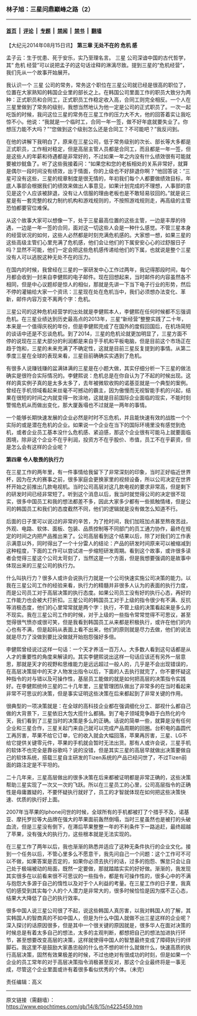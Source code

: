### 林子旭：三星问鼎巅峰之路（2）

---

#### [首页](../../../..?n4225459) &nbsp;|&nbsp; [评论](../../../../../epoch-comment?n4225459) &nbsp;|&nbsp; [专题](../../../../../epoch-special?n4225459) &nbsp;|&nbsp; [禁闻](../../../../../epoch-news?n4225459) &nbsp;|&nbsp; [禁书](../../../../../books?n4225459) &nbsp;|&nbsp; [翻墙](https://github.com/gfw-breaker/nogfw/blob/master/README.md?n4225459)


<div class="post_content" id="artbody" itemprop="articleBody">
 <!-- article content begin -->
 <p>
  【大纪元2014年08月15日讯】
  <b>
   第三章  无处不在的
   <ok href="https://www.epochtimes.com/gb/tag/%E5%8D%B1%E6%9C%BA.html">
    危机
   </ok>
   感
  </b>
 </p>
 <p>
  孟子云：生于忧患、死于安乐，实乃至理名言。
  <ok href="https://www.epochtimes.com/gb/tag/%E4%B8%89%E6%98%9F.html">
   三星
  </ok>
  公司深谙中国的古代哲学，其“
  <ok href="https://www.epochtimes.com/gb/tag/%E5%8D%B1%E6%9C%BA.html">
   危机
  </ok>
  经营”可以说把孟子的这句话诠释的淋漓尽致。提到三星的“危机经营”，我们先从一个故事开始展开。
 </p>
 <p>
  我认识一个
  <ok href="https://www.epochtimes.com/gb/tag/%E4%B8%89%E6%98%9F.html">
   三星
  </ok>
  公司的常务，常务这个职位在三星公司就已经是很高的职位了，位置在大家熟知的韩国企业里的部长之上。在韩国公司里面工作的职员大致分为两种：正式职员和合同工，正式职员工作稳定收入高，合同工则完全相反。一个人在三星里做到了常务的级别，我想当然地认为他一定是公司的正式职员了。一次一起吃饭的时候，我问这位三星的常务在三星工作的压力大不大，他的回答着实让我吃惊不小。他说：“我就是一个临时工，合同一年一签，做不好年底就要失业了。你想压力能不大吗？”“您做到这个级别怎么还是合同工？不可能吧？”我反问到。
 </p>
 <p>
  在他的讲解下我明白了，原来在三星公司，低于常务级别的次长、部长等大多都是正式职员，工作相对稳定，但是高层主管人员都是合同工，而且都是一年一签，但是这些人的年薪和待遇都是非常好的，不过如果一年之内没有什么绩效很有可能就要被炒鱿鱼了。听了这些我接着问：“如果您和您的老板相处的关系非常好，就算是偶尔一段时间没有绩效，出于情面，你的上级也不好辞退你啊？”他回答说：“三星可没有这些，三星的规章制度是很无情的，年初我们每个人都要做绩效目标，年底人事部会根据我们的绩效来做出人事意见，如果计划完成的不理想，人事部的意见是这个人应该被辞退，没有让人信服的理由老板也是不敢轻易驳回的。”就是说三星是有一套完整的权力制约机构和游戏规则的，不按照游戏规则走，再高级的主管恐怕都要官位难保。
 </p>
 <p>
  从这个故事大家可以想像一下，处于三星最高位置的这些主管，一边是丰厚的待遇，一边是一年一签的合同，面对这一切这些人会是一种什么感觉。不管三星本身的经营状况的如何，这些人必然都是时刻充满危机感的。大家想一想，如果三星的这些高级主管们心里充满了危机感，他们会让他们的下属安安心心的过舒服日子吗？显然不可能，他们一定会把这些危机感传递给他们的下属，也就说是整个三星没有人可以逃脱这种无处不在的压力。
 </p>
 <p>
  在国内的时候，我曾经在三星的一家研发中心工作过两年，我记得那段时间，每个月都会收到一封来自李健熙的电子邮件。现在回想起来，当时邮件的内容虽然各不相同，但是中心议题却是惊人的相似，那就是先讲一下当下电子行业的形势，然后不停的灌输给大家一个资讯：三星现在处在危机当中，我们必须想办法变化、革新，邮件内容万变不离两个字：危机。
 </p>
 <p>
  三星公司的这种危机经营学的出处就是李健熙本人，李健熙在任何时候都不忘强调危机。在三星业绩达到历史最高点的2013年，三星“新经营”整整实践了二十年，本来是一个值得庆祝的年份，但是李健熙完成了在国外的度假回国后，在机场简短的谈话中还是不忘谈危机。到了2014，三星的危机论就更加明显了，三星方面不停的说现在三星大部分的利润都是来自于手机和平板电脑，但是目前这个市场正在趋于饱和，三星的未来充满了不确定性，这就是目前三星反复提到的事情。从第二季度三星在全球的表现来看，三星目前确确实实遇到了危机。
 </p>
 <p>
  有很多人说赚钱赚的盆满钵满的三星是在小题大做，其实仔细分析一下三星的做法确实是很符合实际情况的。李健熙说：危机总是在你自认为了不起的时候出现。这样的真实例子真的是太多太多了，去年被微软收购的诺基亚就是一个典型的案例。曾经在手机领域看起来丝毫不可撼动的霸主，因为傲慢而无视智能手机的兴起，结果在很短的时间之内就变得一败涂地，这就是目前国际企业面临的现实，不能时刻警惕危机从而做出变化，那大厦轰塌也不过就是一两年的事情。
 </p>
 <p>
  一个能够长期快速发展的企业必然是时时不忘危机，并且能快速有效的战胜一个个实际的或是潜在危机的企业。如果说一个企业在当下的国际环境里没有感觉到危机，或者企业员工基本没什么危机感、紧迫感，那这个企业很有可能马上就要面临困境，除非这个企业不在乎利润，投资方不在乎股价、市值，员工不在乎薪资，但是怎么会有这样的企业呢？
 </p>
 <p>
  <b>
   第四章  令人敬畏的执行力
  </b>
 </p>
 <p>
  在三星工作的两年里，有一件事情给我留下了非常深刻的印象，当时正好临近世界杯，因为在大的赛事之前，很多家庭会更换家里的视频设备，所以公司决定在世界杯开始之前推出几款电视机。当时公司高层对这几款电视的要求非常高，但是剩下的研发时间已经非常短了。听到这个消息以后，我当时就觉得公司的决定很不现实，很多中国员工和我的想法都差不多，因此大家多少都有一些抵触情绪，但是公司的韩国员工和我们的态度截然不同，他们的逻辑就是没有做怎么知道不行。
 </p>
 <p>
  后面的日子里可以说过的非常的辛苦，为了抢时间，我们加班加点甚至熬夜苦战，外观、电路、软体、面板、包装、品质控制等不同部门的员工通力协作，最终在规定的时间之内把产品推出来了。公司高层看到这个结果以后，除了对我们的工作表示满意以外，同时得出了一个十分雷人的结论：产品的研发时间原来可以被缩减到这种程度，下面的工作可以尝试进一步缩短研发周期。看到这个故事，或许很多读者会觉得三星这个公司太苛刻了，当然这是一个方面，但是我想要强调的是故事中体现出来的三星公司的执行力。
 </p>
 <p>
  什么叫执行力？很多人或许会说执行力就是一个公司快速实施公司决策的能力。以我在三星公司工作的经验来看，执行力的精髓并非很多人认为的表面的执行力度，而是公司员工对于高层决策的执行态度。如果公司员工没有好的执行心态，再好的工作能力也会被大打折扣。三星公司的韩国员工对于上级的指令很少有不满、反抗等消极态度，他们的心里常常就是两个字：执行，不管上级的决策看起来是多么的不现实。我在三星公司工作的时候，对于上级的一些指令常常觉得不可思议，甚至觉得很气愤亦或很可笑，但是我看到韩国员工从来都是积极执行，或许在他们的内心也有不满，但是起码从表面上看不出来，他们的原则就是尽力去做，他们的说法就是尽力了没做到要比没做就开始抱怨强好多倍。
 </p>
 <p>
  李健熙曾经说过这样一句话：一个天才养活一百万人。大多数人看到这句话都是从人才的重要性的角度来解读的。其实李健熙说出这样一句话应该还有另外一层意思，那就是天才的视野和思维能力是远远超过一般人的，几乎是不会出现错误的，在高层决策层中的天才人物发出指令以后，下面的人去执行就完了，你不要怀疑这种指令的对与错以及可操作性，基层员工能做的就是如何把高层的决策指令实践好。在李健熙统帅三星的二十几年里，三星管理团队做出了非常多的在当时看起来非常不可思议的决策，但是事实证明这些决策在后来都起到了非常关键的作用。
 </p>
 <p>
  很典型的一项决策就是：在全球的高科技企业都在强调细化分工、鄙视什么都自己做的大背景下，三星依旧大包大揽什么都搞。到了电子领域竞争趋于白热化的今天，我们看到了三星当时的决策是多么的正确。话说的简单一些，就算是没有任何企业和三星合作，三星关起门来自己就可以完成产品周期的回圈。台积电的晶圆代工再厉害，苹果不给它订单，它的收入就会大幅回落，苹果再厉害，三星、LG不给它提供关键零元件，苹果的手机就会暂时无法出货。那有人或许会说，三星手机的软体不也完全是靠谷歌吗？说的没错，但是其实三星的高层早就做出决策要做自己的软体系统，搭载三星自主研发的Tizen系统的产品已经问世了，不过Tizen前面的路注定是不平坦的。
 </p>
 <p>
  二十几年来，三星高层做出的很多决策在后来都被证明都是非常正确的，这些决策帮助三星实现了一次又一次的飞跃。所以在三星员工的心里，公司高层指令的正确性是毋庸置疑的，不要怀疑执行就好了，员工的才智就体现在如何把这些决策快速、优质的执行好上面。
 </p>
 <p>
  2007年当苹果的Iphone问世的时候，全球所有的手机都被打了个措手不及，诺基亚、摩托罗拉等大品牌在强大的苹果面前轰然倒塌，当时三星虽然也是被打的头破血流，但是三星没有倒下，在滞后苹果整整一年的不利条件下一路追赶，最终超越了苹果，没有强大的执行力，这些根本就是无法实现的。
 </p>
 <p>
  在三星工作了两年以后，我也渐渐的熟悉并适应了这种无条件执行的企业文化。接到一个任务以后，不管心里多么不愿意干，我先问自己一个问题：这个工作可不可以不做，如果答案是否定的，如果你必须去执行的话，过多的抱怨、懈怠只会让自己处于极端被动的局面，既然一定要做，那就踏踏实实的好好做。渐渐的，我发现其实很多在以前看来很不可思议的一些指令，都是有可操作性的，很多心中的不满与抱怨大多源于自己的惰性以及对于个人利益的考量。在三星工作的日子里，我真切的感受到其实每个人的个人潜力是非常大的，很多时候恰恰是因为摆不正心态，结果大大降低了自己的执行效率。
 </p>
 <p>
  很多中国人说三星公司很了不起，说这些韩国人真厉害，以我对韩国人的了解，其实韩国人的智商真的不如中国人，但是为什么中国人就做不出三星这样的企业呢？深入探讨的话原因很多，但是其中一个很关键的原因就是，很多华人在面对决策的时候总是有着太多自己的想法，太多的主观判断，都想把自己的想法加进执行环节，甚至想要改变高层的决策，这样就使得中国人的智慧最终变成了障碍执行的绊脚石。我这里不是鼓励大家愚忠般的什么也不想的听什么就做什么，快速高质的执行高层决策，固然有效果极差的时候，不过也绝对有很成功的时刻，但是如果一个企业的员工常年的对于高层决策指令消极甚至反对，那这个企业最终将是一事无成，尽管这个企业里面或许有着很多看似优秀的个体。（未完）
 </p>
 <p>
  责任编辑：高义
 </p>
 <!-- article content end -->
 <div id="below_article_ad">
 </div>
</div>


---

原文链接（需翻墙）：https://www.epochtimes.com/gb/14/8/15/n4225459.htm